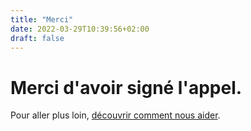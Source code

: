 ```yaml
---
title: "Merci"
date: 2022-03-29T10:39:56+02:00
draft: false
---
```

# Merci d'avoir signé l'appel.

Pour aller plus loin, [découvrir comment nous aider](/pages/nous-rejoindre).